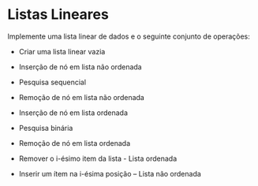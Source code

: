 # Listas Lineares

Implemente uma lista linear de dados e o seguinte conjunto de operações:

- Criar uma lista linear vazia

- Inserção de nó em lista não ordenada

- Pesquisa sequencial

- Remoção de nó em lista não ordenada

- Inserção de nó em lista ordenada

- Pesquisa binária

- Remoção de nó em lista ordenada

- Remover o i-ésimo item da lista - Lista ordenada

- Inserir um ítem na i-ésima posição – Lista não ordenada